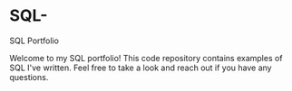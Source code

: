 # SQL-
SQL Portfolio

  Welcome to my SQL portfolio! This code repository contains examples of SQL I've written. Feel free to take a look and reach out if you have any questions.
